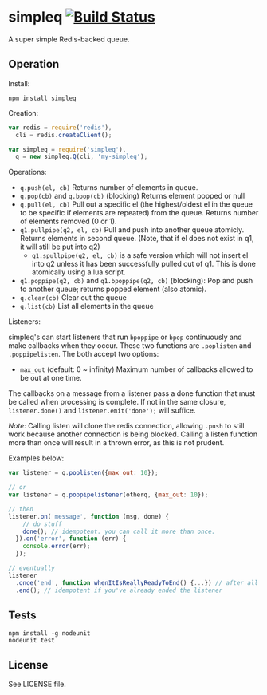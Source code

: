 # simpleq [![Build Status][1]][2]

A super simple Redis-backed queue.

## Operation

Install:

```
npm install simpleq
```

Creation:

```javascript
var redis = require('redis'),
  cli = redis.createClient();

var simpleq = require('simpleq'),
  q = new simpleq.Q(cli, 'my-simpleq');
```

Operations:

- `q.push(el, cb)` Returns number of elements in queue.
- `q.pop(cb)` and `q.bpop(cb)` (blocking) Returns element popped or null
- `q.pull(el, cb)` Pull out a specific el (the highest/oldest el in the queue to be specific if elements are repeated) from the queue. Returns number of elements removed (0 or 1).
- `q1.pullpipe(q2, el, cb)` Pull and push into another queue atomicly. Returns elements in second queue. (Note, that if el does not exist in q1, it will still be put into q2)
    - `q1.spullpipe(q2, el, cb)` is a safe version which will not insert el into q2 unless it has been successfully pulled out of q1. This is done atomically using a lua script.
- `q1.poppipe(q2, cb)` and `q1.bpoppipe(q2, cb)` (blocking): Pop and push to another queue; returns popped element (also atomic).
- `q.clear(cb)` Clear out the queue
- `q.list(cb)` List all elements in the queue

Listeners:

simpleq's can start listeners that run `bpoppipe` or `bpop` continuously and make callbacks when they occur. These two functions are `.poplisten` and `.poppipelisten`. The both accept two options:

- `max_out` (default: 0 ~ infinity) Maximum number of callbacks allowed to be out at one time.

The callbacks on a message from a listener pass a done function that must be called when processing is complete. If not in the same closure, `listener.done()` and `listener.emit('done');` will suffice.

_Note_: Calling listen will clone the redis connection, allowing `.push` to still work because another connection is being blocked. Calling a listen function more than once will result in a thrown error, as this is not prudent.

Examples below:

```javascript
var listener = q.poplisten({max_out: 10});

// or
var listener = q.poppipelistener(otherq, {max_out: 10});

// then
listener.on('message', function (msg, done) {
    // do stuff
    done(); // idempotent. you can call it more than once.
  }).on('error', function (err) {
    console.error(err);
  });

// eventually
listener
  .once('end', function whenItIsReallyReadyToEnd() {...}) // after all jobs have finished
  .end(); // idempotent if you've already ended the listener
```

## Tests

```
npm install -g nodeunit
nodeunit test
```

## License

See LICENSE file.

[1]: https://travis-ci.org/Rafflecopter/node-simpleq.png?branch=master
[2]: http://travis-ci.org/Rafflecopter/node-simpleq